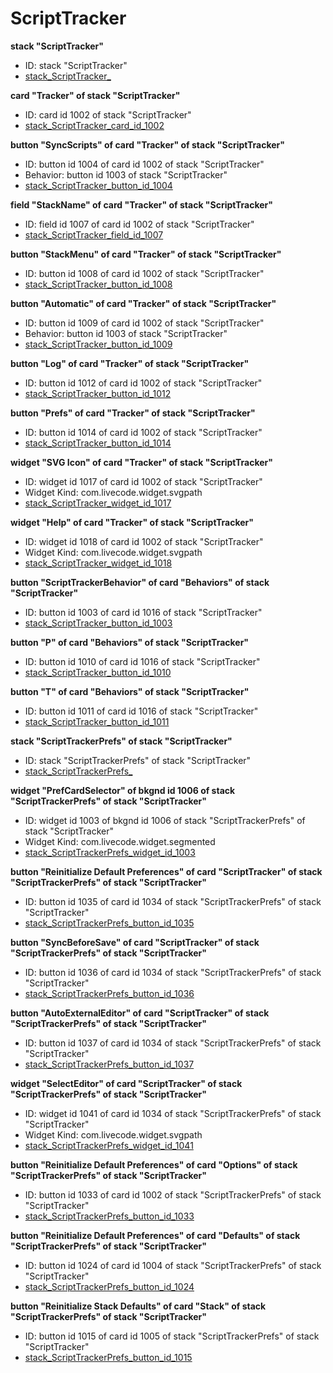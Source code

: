 # ScriptTracker
**stack "ScriptTracker"**
* ID: stack "ScriptTracker"
* [stack_ScriptTracker_](.//home/mwieder/scriptTracker/ScriptTracker_Scripts/stack_ScriptTracker_.livecodescript)

**card "Tracker" of stack "ScriptTracker"**
* ID: card id 1002 of stack "ScriptTracker"
* [stack_ScriptTracker_card_id_1002](.//home/mwieder/scriptTracker/ScriptTracker_Scripts/stack_ScriptTracker_card_id_1002.livecodescript)

**button "SyncScripts" of card "Tracker" of stack "ScriptTracker"**
* ID: button id 1004 of card id 1002 of stack "ScriptTracker"
* Behavior: button id 1003 of stack "ScriptTracker"
* [stack_ScriptTracker_button_id_1004](.//home/mwieder/scriptTracker/ScriptTracker_Scripts/stack_ScriptTracker_button_id_1004.livecodescript)

**field "StackName" of card "Tracker" of stack "ScriptTracker"**
* ID: field id 1007 of card id 1002 of stack "ScriptTracker"
* [stack_ScriptTracker_field_id_1007](.//home/mwieder/scriptTracker/ScriptTracker_Scripts/stack_ScriptTracker_field_id_1007.livecodescript)

**button "StackMenu" of card "Tracker" of stack "ScriptTracker"**
* ID: button id 1008 of card id 1002 of stack "ScriptTracker"
* [stack_ScriptTracker_button_id_1008](.//home/mwieder/scriptTracker/ScriptTracker_Scripts/stack_ScriptTracker_button_id_1008.livecodescript)

**button "Automatic" of card "Tracker" of stack "ScriptTracker"**
* ID: button id 1009 of card id 1002 of stack "ScriptTracker"
* Behavior: button id 1003 of stack "ScriptTracker"
* [stack_ScriptTracker_button_id_1009](.//home/mwieder/scriptTracker/ScriptTracker_Scripts/stack_ScriptTracker_button_id_1009.livecodescript)

**button "Log" of card "Tracker" of stack "ScriptTracker"**
* ID: button id 1012 of card id 1002 of stack "ScriptTracker"
* [stack_ScriptTracker_button_id_1012](.//home/mwieder/scriptTracker/ScriptTracker_Scripts/stack_ScriptTracker_button_id_1012.livecodescript)

**button "Prefs" of card "Tracker" of stack "ScriptTracker"**
* ID: button id 1014 of card id 1002 of stack "ScriptTracker"
* [stack_ScriptTracker_button_id_1014](.//home/mwieder/scriptTracker/ScriptTracker_Scripts/stack_ScriptTracker_button_id_1014.livecodescript)

**widget "SVG Icon" of card "Tracker" of stack "ScriptTracker"**
* ID: widget id 1017 of card id 1002 of stack "ScriptTracker"
* Widget Kind: com.livecode.widget.svgpath
* [stack_ScriptTracker_widget_id_1017](.//home/mwieder/scriptTracker/ScriptTracker_Scripts/stack_ScriptTracker_widget_id_1017.livecodescript)

**widget "Help" of card "Tracker" of stack "ScriptTracker"**
* ID: widget id 1018 of card id 1002 of stack "ScriptTracker"
* Widget Kind: com.livecode.widget.svgpath
* [stack_ScriptTracker_widget_id_1018](.//home/mwieder/scriptTracker/ScriptTracker_Scripts/stack_ScriptTracker_widget_id_1018.livecodescript)

**button "ScriptTrackerBehavior" of card "Behaviors" of stack "ScriptTracker"**
* ID: button id 1003 of card id 1016 of stack "ScriptTracker"
* [stack_ScriptTracker_button_id_1003](.//home/mwieder/scriptTracker/ScriptTracker_Scripts/stack_ScriptTracker_button_id_1003.livecodescript)

**button "P" of card "Behaviors" of stack "ScriptTracker"**
* ID: button id 1010 of card id 1016 of stack "ScriptTracker"
* [stack_ScriptTracker_button_id_1010](.//home/mwieder/scriptTracker/ScriptTracker_Scripts/stack_ScriptTracker_button_id_1010.livecodescript)

**button "T" of card "Behaviors" of stack "ScriptTracker"**
* ID: button id 1011 of card id 1016 of stack "ScriptTracker"
* [stack_ScriptTracker_button_id_1011](.//home/mwieder/scriptTracker/ScriptTracker_Scripts/stack_ScriptTracker_button_id_1011.livecodescript)

**stack "ScriptTrackerPrefs" of stack "ScriptTracker"**
* ID: stack "ScriptTrackerPrefs" of stack "ScriptTracker"
* [stack_ScriptTrackerPrefs_](.//home/mwieder/scriptTracker/ScriptTracker_Scripts/stack_ScriptTrackerPrefs_.livecodescript)

**widget "PrefCardSelector" of bkgnd id 1006 of stack "ScriptTrackerPrefs" of stack "ScriptTracker"**
* ID: widget id 1003 of bkgnd id 1006 of stack "ScriptTrackerPrefs" of stack "ScriptTracker"
* Widget Kind: com.livecode.widget.segmented
* [stack_ScriptTrackerPrefs_widget_id_1003](.//home/mwieder/scriptTracker/ScriptTracker_Scripts/stack_ScriptTrackerPrefs_widget_id_1003.livecodescript)

**button "Reinitialize Default Preferences" of card "ScriptTracker" of stack "ScriptTrackerPrefs" of stack "ScriptTracker"**
* ID: button id 1035 of card id 1034 of stack "ScriptTrackerPrefs" of stack "ScriptTracker"
* [stack_ScriptTrackerPrefs_button_id_1035](.//home/mwieder/scriptTracker/ScriptTracker_Scripts/stack_ScriptTrackerPrefs_button_id_1035.livecodescript)

**button "SyncBeforeSave" of card "ScriptTracker" of stack "ScriptTrackerPrefs" of stack "ScriptTracker"**
* ID: button id 1036 of card id 1034 of stack "ScriptTrackerPrefs" of stack "ScriptTracker"
* [stack_ScriptTrackerPrefs_button_id_1036](.//home/mwieder/scriptTracker/ScriptTracker_Scripts/stack_ScriptTrackerPrefs_button_id_1036.livecodescript)

**button "AutoExternalEditor" of card "ScriptTracker" of stack "ScriptTrackerPrefs" of stack "ScriptTracker"**
* ID: button id 1037 of card id 1034 of stack "ScriptTrackerPrefs" of stack "ScriptTracker"
* [stack_ScriptTrackerPrefs_button_id_1037](.//home/mwieder/scriptTracker/ScriptTracker_Scripts/stack_ScriptTrackerPrefs_button_id_1037.livecodescript)

**widget "SelectEditor" of card "ScriptTracker" of stack "ScriptTrackerPrefs" of stack "ScriptTracker"**
* ID: widget id 1041 of card id 1034 of stack "ScriptTrackerPrefs" of stack "ScriptTracker"
* Widget Kind: com.livecode.widget.svgpath
* [stack_ScriptTrackerPrefs_widget_id_1041](.//home/mwieder/scriptTracker/ScriptTracker_Scripts/stack_ScriptTrackerPrefs_widget_id_1041.livecodescript)

**button "Reinitialize Default Preferences" of card "Options" of stack "ScriptTrackerPrefs" of stack "ScriptTracker"**
* ID: button id 1033 of card id 1002 of stack "ScriptTrackerPrefs" of stack "ScriptTracker"
* [stack_ScriptTrackerPrefs_button_id_1033](.//home/mwieder/scriptTracker/ScriptTracker_Scripts/stack_ScriptTrackerPrefs_button_id_1033.livecodescript)

**button "Reinitialize Default Preferences" of card "Defaults" of stack "ScriptTrackerPrefs" of stack "ScriptTracker"**
* ID: button id 1024 of card id 1004 of stack "ScriptTrackerPrefs" of stack "ScriptTracker"
* [stack_ScriptTrackerPrefs_button_id_1024](.//home/mwieder/scriptTracker/ScriptTracker_Scripts/stack_ScriptTrackerPrefs_button_id_1024.livecodescript)

**button "Reinitialize Stack Defaults" of card "Stack" of stack "ScriptTrackerPrefs" of stack "ScriptTracker"**
* ID: button id 1015 of card id 1005 of stack "ScriptTrackerPrefs" of stack "ScriptTracker"
* [stack_ScriptTrackerPrefs_button_id_1015](.//home/mwieder/scriptTracker/ScriptTracker_Scripts/stack_ScriptTrackerPrefs_button_id_1015.livecodescript)

